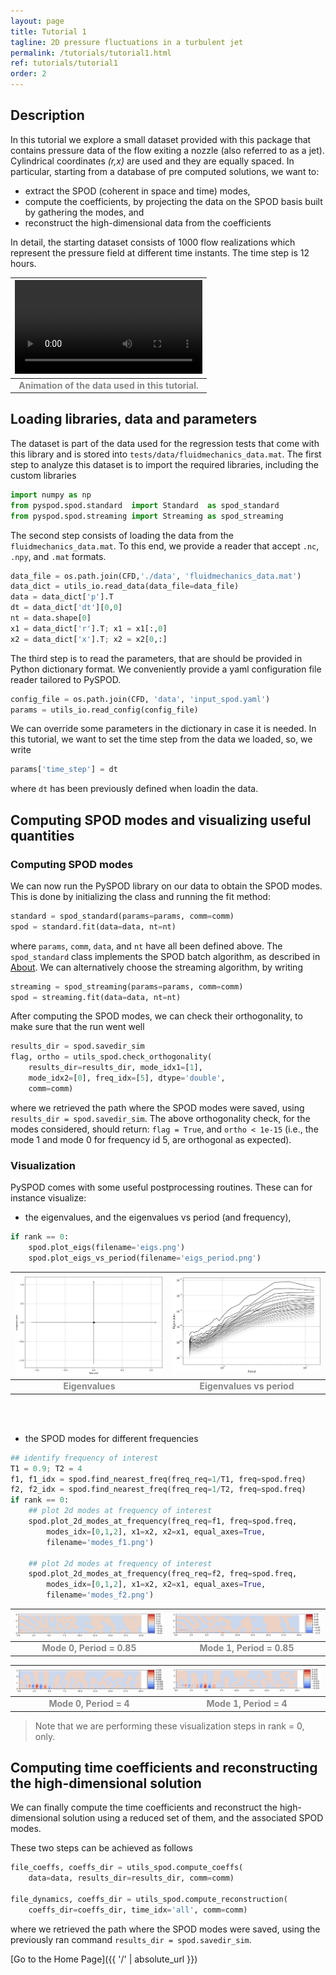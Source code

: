 ```yaml
---
layout: page
title: Tutorial 1
tagline: 2D pressure fluctuations in a turbulent jet
permalink: /tutorials/tutorial1.html
ref: tutorials/tutorial1
order: 2
---
```



## Description

In this tutorial we explore a small dataset provided with this package
that contains pressure data of the flow exiting a nozzle (also referred
to as a jet). Cylindrical coordinates _(r,x)_ are used and they are equally
spaced. In particular, starting from a database of pre computed solutions,
we want to:

- extract the SPOD (coherent in space and time) modes,
- compute the coefficients, by projecting the data on
the SPOD basis built by gathering the modes, and
- reconstruct the high-dimensional data from the coefficients

In detail, the starting dataset consists of 1000 flow realizations which
represent the pressure field at different time instants. The time step
is 12 hours.

|![Data animation](./figures/tutorial1_data_video.mp4)|
|:--:|
|<span style="color:#858986;"> **Animation of the data used in this tutorial.**</span>|


## Loading libraries, data and parameters

The dataset is part of the data used for the regression tests that come
with this library and is stored into `tests/data/fluidmechanics_data.mat`.
The first step to analyze this dataset is to import the required libraries,
including the custom libraries

```python
import numpy as np
from pyspod.spod.standard  import Standard  as spod_standard
from pyspod.spod.streaming import Streaming as spod_streaming
```

The second step consists of loading the data from the `fluidmechanics_data.mat`.
To this end, we provide a reader that accept `.nc`, `.npy`, and `.mat` formats.

```python
data_file = os.path.join(CFD,'./data', 'fluidmechanics_data.mat')
data_dict = utils_io.read_data(data_file=data_file)
data = data_dict['p'].T
dt = data_dict['dt'][0,0]
nt = data.shape[0]
x1 = data_dict['r'].T; x1 = x1[:,0]
x2 = data_dict['x'].T; x2 = x2[0,:]
```

The third step is to read the parameters, that are should be provided
in Python dictionary format. We conveniently provide a yaml configuration
file reader tailored to PySPOD.

```python
config_file = os.path.join(CFD, 'data', 'input_spod.yaml')
params = utils_io.read_config(config_file)
```

We can override some parameters in the dictionary in case it is needed.
In this tutorial, we want to set the time step from the data we loaded,
so, we write

```python
params['time_step'] = dt
```

where `dt` has been previously defined when loadin the data.

## Computing SPOD modes and visualizing useful quantities

### Computing SPOD modes
We can now run the PySPOD library on our data to obtain the SPOD modes.
This is done by initializing the class and running the fit method:

```python
standard = spod_standard(params=params, comm=comm)
spod = standard.fit(data=data, nt=nt)
```

where `params`, `comm`, `data`, and `nt` have all been defined above.
The `spod_standard` class implements the SPOD batch algorithm, as described
in [About](./about). We can alternatively choose the streaming algorithm,
by writing

```python
streaming = spod_streaming(params=params, comm=comm)
spod = streaming.fit(data=data, nt=nt)
```

After computing the SPOD modes, we can check their orthogonality,
to make sure that the run went well

```python
results_dir = spod.savedir_sim
flag, ortho = utils_spod.check_orthogonality(
    results_dir=results_dir, mode_idx1=[1],
    mode_idx2=[0], freq_idx=[5], dtype='double',
    comm=comm)
```

where we retrieved the path where the SPOD modes were saved, using
`results_dir = spod.savedir_sim`. The above orthogonality check,
for the modes considered, should return: `flag = True`, and `ortho < 1e-15`
(i.e., the mode 1 and mode 0 for frequency id 5, are orthogonal as expected).

### Visualization

PySPOD comes with some useful postprocessing routines.
These can for instance visualize:

- the eigenvalues, and the eigenvalues vs period (and frequency),
```python
if rank == 0:
    spod.plot_eigs(filename='eigs.png')
    spod.plot_eigs_vs_period(filename='eigs_period.png')
```

![](./figures/tutorial1_eigs.jpg) | ![](./figures/tutorial1_eigs_period.jpg)
:-------------------------:|:-------------------------:
<span style="color:#858986;"> **Eigenvalues**</span> | <span style="color:#858986;"> **Eigenvalues vs period**</span>

<br/><br/>

- the SPOD modes for different frequencies
```python
## identify frequency of interest
T1 = 0.9; T2 = 4
f1, f1_idx = spod.find_nearest_freq(freq_req=1/T1, freq=spod.freq)
f2, f2_idx = spod.find_nearest_freq(freq_req=1/T2, freq=spod.freq)
if rank == 0:
    ## plot 2d modes at frequency of interest
    spod.plot_2d_modes_at_frequency(freq_req=f1, freq=spod.freq,
        modes_idx=[0,1,2], x1=x2, x2=x1, equal_axes=True,
        filename='modes_f1.png')

    ## plot 2d modes at frequency of interest
    spod.plot_2d_modes_at_frequency(freq_req=f2, freq=spod.freq,
        modes_idx=[0,1,2], x1=x2, x2=x1, equal_axes=True,
        filename='modes_f2.png')
```

![Mode 0, T = 0.85](./figures/tutorial1_mode0_f1.jpg) | ![Mode 1, T = 0.85](./figures/tutorial1_mode1_f1.jpg)
:-------------------------:|:-------------------------:
<span style="color:#858986;"> **Mode 0, Period = 0.85**</span> | <span style="color:#858986;"> **Mode 1, Period = 0.85**</span>

![Mode 0, T = 4](./figures/tutorial1_mode0_f2.jpg) | ![Mode 1, T = 4](./figures/tutorial1_mode1_f2.jpg)
:-------------------------:|:-------------------------:
<span style="color:#858986;"> **Mode 0, Period = 4**</span> | <span style="color:#858986;"> **Mode 1, Period = 4**</span>

> Note that we are performing these visualization steps in rank = 0, only.


## Computing time coefficients and reconstructing the high-dimensional solution

We can finally compute the time coefficients and reconstruct the
high-dimensional solution using a reduced set of them, and the
associated SPOD modes.

These two steps can be achieved as follows

```python
file_coeffs, coeffs_dir = utils_spod.compute_coeffs(
    data=data, results_dir=results_dir, comm=comm)

file_dynamics, coeffs_dir = utils_spod.compute_reconstruction(
    coeffs_dir=coeffs_dir, time_idx='all', comm=comm)
```    

where we retrieved the path where the SPOD modes were saved,
using the previously ran command `results_dir = spod.savedir_sim`.





[Go to the Home Page]({{ '/' | absolute_url }})
